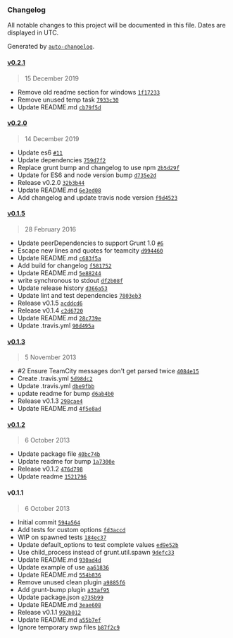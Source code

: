 ### Changelog

All notable changes to this project will be documented in this file. Dates are displayed in UTC.

Generated by [`auto-changelog`](https://github.com/CookPete/auto-changelog).

#### [v0.2.1](https://github.com/johnhunter/grunt-teamcity/compare/v0.2.0...v0.2.1)

> 15 December 2019

- Remove old readme section for windows [`1f17233`](https://github.com/johnhunter/grunt-teamcity/commit/1f172332dface95a944011eb9a072a866a83e1a8)
- Remove unused temp task [`7933c30`](https://github.com/johnhunter/grunt-teamcity/commit/7933c303f8f4137d1307568167630baecf6a11e9)
- Update README.md [`cb79f5d`](https://github.com/johnhunter/grunt-teamcity/commit/cb79f5d29ce98c22621ae9da002a04f88ee0a764)

#### [v0.2.0](https://github.com/johnhunter/grunt-teamcity/compare/v0.1.5...v0.2.0)

> 14 December 2019

- Update es6 [`#11`](https://github.com/johnhunter/grunt-teamcity/pull/11)
- Update dependencies [`759d7f2`](https://github.com/johnhunter/grunt-teamcity/commit/759d7f291ccbd0cab19370a6f6b725c674ffb4a2)
- Replace grunt bump and changelog to use npm [`2b5d29f`](https://github.com/johnhunter/grunt-teamcity/commit/2b5d29f6039dba62a8f0617133fff69c84cdeeb0)
- Update for ES6 and node version bump [`d735e2d`](https://github.com/johnhunter/grunt-teamcity/commit/d735e2d994028cd19ca93d9be09ee77ef82ed7f1)
- Release v0.2.0 [`32b3b44`](https://github.com/johnhunter/grunt-teamcity/commit/32b3b441fa804cead716f5539bae19682420a347)
- Update README.md [`6e3ed08`](https://github.com/johnhunter/grunt-teamcity/commit/6e3ed084c653feb6f298a1e73f28ab307b01fb9c)
- Add changelog and update travis node version [`f9d4523`](https://github.com/johnhunter/grunt-teamcity/commit/f9d4523f1ef45845378cb11570c81b42acab4763)

#### [v0.1.5](https://github.com/johnhunter/grunt-teamcity/compare/v0.1.3...v0.1.5)

> 28 February 2016

- Update peerDependencies to support Grunt 1.0 [`#6`](https://github.com/johnhunter/grunt-teamcity/pull/6)
- Escape new lines and quotes for teamcity [`d994460`](https://github.com/johnhunter/grunt-teamcity/commit/d994460354c213eaaad79d13cfd225a7e8cf0c5c)
- Update README.md [`c683f5a`](https://github.com/johnhunter/grunt-teamcity/commit/c683f5adc675408381365df782012af576bfb21d)
- Add build for changelog [`f581752`](https://github.com/johnhunter/grunt-teamcity/commit/f5817520f512b3c34310b8fce7e8847ed444c778)
- Update README.md [`5e88244`](https://github.com/johnhunter/grunt-teamcity/commit/5e882446154d141d3746d585519057c9b990e28d)
- write synchronous to stdout [`df2b08f`](https://github.com/johnhunter/grunt-teamcity/commit/df2b08fe195c46b686d71727ab49d080314b14b0)
- Update release history [`d366a53`](https://github.com/johnhunter/grunt-teamcity/commit/d366a530e434cc20ba2c2f2288a1af07e0cbe2b4)
- Update lint and test dependencies [`7803eb3`](https://github.com/johnhunter/grunt-teamcity/commit/7803eb385bf58b14278c192e0c7a15b3e29065da)
- Release v0.1.5 [`acddcd6`](https://github.com/johnhunter/grunt-teamcity/commit/acddcd6b91d23a9519aaca964b09b9006af50a25)
- Release v0.1.4 [`c2d6720`](https://github.com/johnhunter/grunt-teamcity/commit/c2d67200b06010c157d432fb41c13209c8f2d284)
- Update README.md [`28c739e`](https://github.com/johnhunter/grunt-teamcity/commit/28c739ed1b087bd729d29a1734b4fa1470f69d43)
- Update .travis.yml [`90d495a`](https://github.com/johnhunter/grunt-teamcity/commit/90d495a1db4715add5e8594e80d41554dd0a8f9a)

#### [v0.1.3](https://github.com/johnhunter/grunt-teamcity/compare/v0.1.2...v0.1.3)

> 5 November 2013

- #2 Ensure TeamCity messages don't get parsed twice [`4084e15`](https://github.com/johnhunter/grunt-teamcity/commit/4084e150180b9690c8a20875044435cc3c0e045b)
- Create .travis.yml [`5d98dc2`](https://github.com/johnhunter/grunt-teamcity/commit/5d98dc218672e59d943a6f6583ca269564e197ff)
- Update .travis.yml [`dbe9fbb`](https://github.com/johnhunter/grunt-teamcity/commit/dbe9fbb320fe97fc48d8f4c7352efb0bf844f943)
- update readme for bump [`d6ab4b0`](https://github.com/johnhunter/grunt-teamcity/commit/d6ab4b0381789d649f26d2da3152eb5705ae92f4)
- Release v0.1.3 [`298cae4`](https://github.com/johnhunter/grunt-teamcity/commit/298cae492c71da1fee51ad2fbb0593496067f02e)
- Update README.md [`4f5e8ad`](https://github.com/johnhunter/grunt-teamcity/commit/4f5e8ad51d9ad6890c9b125c21eb66e66935b68e)

#### [v0.1.2](https://github.com/johnhunter/grunt-teamcity/compare/v0.1.1...v0.1.2)

> 6 October 2013

- Update package file [`40bc74b`](https://github.com/johnhunter/grunt-teamcity/commit/40bc74b6511ee73719cc15429b75c8ab460b1d3d)
- Update readme for bump [`1a7300e`](https://github.com/johnhunter/grunt-teamcity/commit/1a7300e6301f63a29267541e47f9b48807ff2e1d)
- Release v0.1.2 [`476d798`](https://github.com/johnhunter/grunt-teamcity/commit/476d7986b53642610433b0e472995f6350b8ca60)
- Update readme [`1521796`](https://github.com/johnhunter/grunt-teamcity/commit/15217960c62d4cd401cb690c725487b542ffd1c8)

#### v0.1.1

> 6 October 2013

- Initial commit [`594a564`](https://github.com/johnhunter/grunt-teamcity/commit/594a5649629bf57eb53d3b44d7d54df50612a617)
- Add tests for custom options [`fd3accd`](https://github.com/johnhunter/grunt-teamcity/commit/fd3accdd8cfd752cb01e2edc3964fac3f9d3a454)
- WIP on spawned tests [`184ec37`](https://github.com/johnhunter/grunt-teamcity/commit/184ec37932e36c32ccbf233182f3ddb3e1a110aa)
- Update default_options to test complete values [`ed9e52b`](https://github.com/johnhunter/grunt-teamcity/commit/ed9e52b1df06bce98ee888c0e01020b4f72627fd)
- Use child_process instead of grunt.util.spawn [`9defc33`](https://github.com/johnhunter/grunt-teamcity/commit/9defc335eb49af50c098908ecdfd857ad2c42f32)
- Update README.md [`930ad4d`](https://github.com/johnhunter/grunt-teamcity/commit/930ad4d4840c432849d5bf2b74d48257ff062546)
- Update example of use [`aa61836`](https://github.com/johnhunter/grunt-teamcity/commit/aa61836fe4d75649c9b9e6720584fa34e8be1108)
- Update README.md [`554b836`](https://github.com/johnhunter/grunt-teamcity/commit/554b836aaed6b4e5a6d636234fe5d704608d6c90)
- Remove unused clean plugin [`a9885f6`](https://github.com/johnhunter/grunt-teamcity/commit/a9885f66b38889b7242733d23c980a1038b022d0)
- Add grunt-bump plugin [`a33af95`](https://github.com/johnhunter/grunt-teamcity/commit/a33af95f36b2282ce786e944b266e712be09d1cf)
- Update package.json [`e735b99`](https://github.com/johnhunter/grunt-teamcity/commit/e735b999f9cab1168fc725995729f4b35b004475)
- Update README.md [`3eae608`](https://github.com/johnhunter/grunt-teamcity/commit/3eae6086a2880be9e0a1ec79a0b53bb2dd6b5483)
- Release v0.1.1 [`992b012`](https://github.com/johnhunter/grunt-teamcity/commit/992b0127bca76c68ef98208e5e6cce4e601dd7f1)
- Update README.md [`a55b7ef`](https://github.com/johnhunter/grunt-teamcity/commit/a55b7ef34368721af875f33b9ed45cef99bd60ec)
- Ignore temporary swp files [`b87f2c9`](https://github.com/johnhunter/grunt-teamcity/commit/b87f2c9ffdf5a71d4b520be89a1baf167a7ba341)
